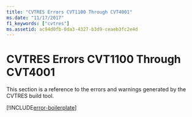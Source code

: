 ```yaml
---
title: "CVTRES Errors CVT1100 Through CVT4001"
ms.date: "11/17/2017"
f1_keywords: ["cvtres"]
ms.assetid: ac94d0fb-0da3-4327-b3d9-ceaeb3fc2e4d
---
```

# CVTRES Errors CVT1100 Through CVT4001

This section is a reference to the errors and warnings generated by the CVTRES build tool.

[!INCLUDE[error-boilerplate](../../error-messages/includes/error-boilerplate.md)]

